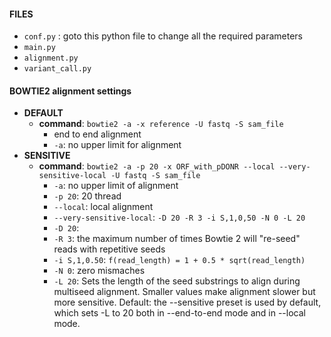 #### FILES ####
* `conf.py` : goto this python file to change all the required parameters
* `main.py`
* `alignment.py`
* `variant_call.py`


#### BOWTIE2 alignment settings
* **DEFAULT**
    * **command**: `bowtie2 -a -x reference -U fastq -S sam_file`
        * end to end alignment
        * `-a`: no upper limit for alignment
* **SENSITIVE**
    * **command**: `bowtie2 -a -p 20 -x ORF_with_pDONR --local --very-sensitive-local -U fastq -S sam_file`
        * `-a`: no upper limit of alignment  
        * `-p 20`: 20 thread 
        * `--local`: local alignment 
        * `--very-sensitive-local`: `-D 20 -R 3 -i S,1,0,50 -N 0 -L 20`
        * `-D 20`: 
        * `-R 3`: the maximum number of times Bowtie 2 will "re-seed" reads with repetitive seeds
        * `-i S,1,0.50`:  `f(read_length) = 1 + 0.5 * sqrt(read_length)` 
        * `-N 0`: zero mismaches
        * `-L 20`: Sets the length of the seed substrings to align during multiseed alignment. Smaller values make alignment slower but more sensitive. Default: the --sensitive preset is used by default, which sets -L to 20 both in --end-to-end mode and in --local mode.